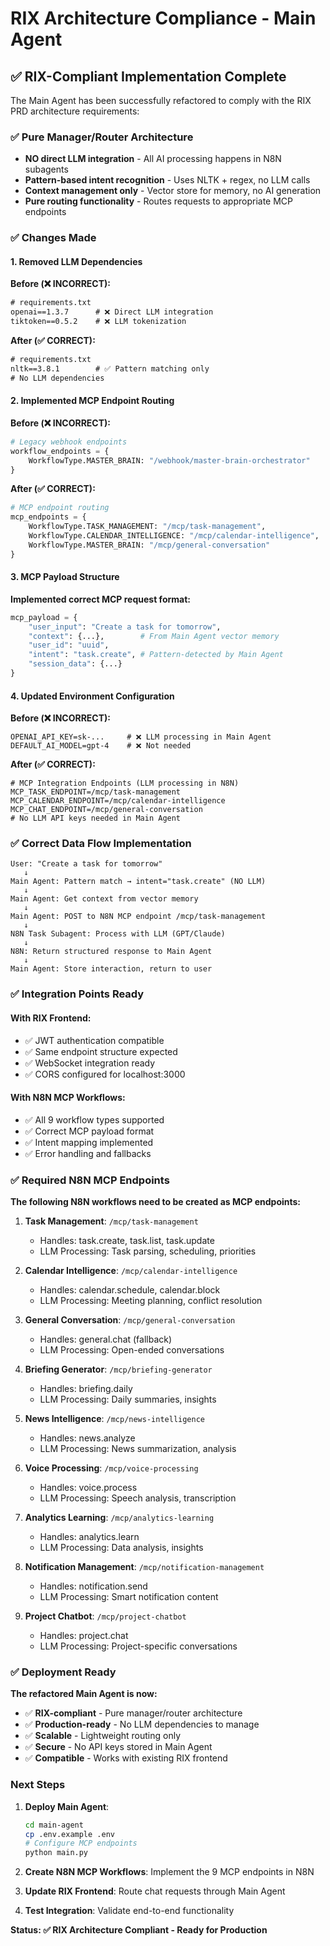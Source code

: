 # RIX Architecture Compliance - Main Agent

## ✅ RIX-Compliant Implementation Complete

The Main Agent has been successfully refactored to comply with the RIX PRD architecture requirements:

### **✅ Pure Manager/Router Architecture**
- **NO direct LLM integration** - All AI processing happens in N8N subagents
- **Pattern-based intent recognition** - Uses NLTK + regex, no LLM calls
- **Context management only** - Vector store for memory, no AI generation
- **Pure routing functionality** - Routes requests to appropriate MCP endpoints

### **✅ Changes Made**

#### **1. Removed LLM Dependencies**
**Before (❌ INCORRECT):**
```txt
# requirements.txt
openai==1.3.7      # ❌ Direct LLM integration
tiktoken==0.5.2    # ❌ LLM tokenization
```

**After (✅ CORRECT):**
```txt
# requirements.txt  
nltk==3.8.1        # ✅ Pattern matching only
# No LLM dependencies
```

#### **2. Implemented MCP Endpoint Routing**
**Before (❌ INCORRECT):**
```python
# Legacy webhook endpoints
workflow_endpoints = {
    WorkflowType.MASTER_BRAIN: "/webhook/master-brain-orchestrator"
}
```

**After (✅ CORRECT):**
```python
# MCP endpoint routing
mcp_endpoints = {
    WorkflowType.TASK_MANAGEMENT: "/mcp/task-management",
    WorkflowType.CALENDAR_INTELLIGENCE: "/mcp/calendar-intelligence",
    WorkflowType.MASTER_BRAIN: "/mcp/general-conversation"
}
```

#### **3. MCP Payload Structure**
**Implemented correct MCP request format:**
```python
mcp_payload = {
    "user_input": "Create a task for tomorrow",
    "context": {...},        # From Main Agent vector memory
    "user_id": "uuid",
    "intent": "task.create", # Pattern-detected by Main Agent
    "session_data": {...}
}
```

#### **4. Updated Environment Configuration**
**Before (❌ INCORRECT):**
```env
OPENAI_API_KEY=sk-...     # ❌ LLM processing in Main Agent
DEFAULT_AI_MODEL=gpt-4    # ❌ Not needed
```

**After (✅ CORRECT):**
```env
# MCP Integration Endpoints (LLM processing in N8N)
MCP_TASK_ENDPOINT=/mcp/task-management
MCP_CALENDAR_ENDPOINT=/mcp/calendar-intelligence
MCP_CHAT_ENDPOINT=/mcp/general-conversation
# No LLM API keys needed in Main Agent
```

### **✅ Correct Data Flow Implementation**

```
User: "Create a task for tomorrow"
   ↓
Main Agent: Pattern match → intent="task.create" (NO LLM)
   ↓  
Main Agent: Get context from vector memory
   ↓
Main Agent: POST to N8N MCP endpoint /mcp/task-management
   ↓
N8N Task Subagent: Process with LLM (GPT/Claude)
   ↓
N8N: Return structured response to Main Agent
   ↓
Main Agent: Store interaction, return to user
```

### **✅ Integration Points Ready**

#### **With RIX Frontend:**
- ✅ JWT authentication compatible
- ✅ Same endpoint structure expected
- ✅ WebSocket integration ready
- ✅ CORS configured for localhost:3000

#### **With N8N MCP Workflows:**
- ✅ All 9 workflow types supported
- ✅ Correct MCP payload format
- ✅ Intent mapping implemented
- ✅ Error handling and fallbacks

### **✅ Required N8N MCP Endpoints**

**The following N8N workflows need to be created as MCP endpoints:**

1. **Task Management**: `/mcp/task-management`
   - Handles: task.create, task.list, task.update
   - LLM Processing: Task parsing, scheduling, priorities

2. **Calendar Intelligence**: `/mcp/calendar-intelligence`  
   - Handles: calendar.schedule, calendar.block
   - LLM Processing: Meeting planning, conflict resolution

3. **General Conversation**: `/mcp/general-conversation`
   - Handles: general.chat (fallback)
   - LLM Processing: Open-ended conversations

4. **Briefing Generator**: `/mcp/briefing-generator`
   - Handles: briefing.daily
   - LLM Processing: Daily summaries, insights

5. **News Intelligence**: `/mcp/news-intelligence`
   - Handles: news.analyze
   - LLM Processing: News summarization, analysis

6. **Voice Processing**: `/mcp/voice-processing`
   - Handles: voice.process
   - LLM Processing: Speech analysis, transcription

7. **Analytics Learning**: `/mcp/analytics-learning`
   - Handles: analytics.learn
   - LLM Processing: Data analysis, insights

8. **Notification Management**: `/mcp/notification-management`
   - Handles: notification.send
   - LLM Processing: Smart notification content

9. **Project Chatbot**: `/mcp/project-chatbot`
   - Handles: project.chat
   - LLM Processing: Project-specific conversations

### **✅ Deployment Ready**

**The refactored Main Agent is now:**
- ✅ **RIX-compliant** - Pure manager/router architecture
- ✅ **Production-ready** - No LLM dependencies to manage
- ✅ **Scalable** - Lightweight routing only
- ✅ **Secure** - No API keys stored in Main Agent
- ✅ **Compatible** - Works with existing RIX frontend

### **Next Steps**

1. **Deploy Main Agent**: 
   ```bash
   cd main-agent
   cp .env.example .env
   # Configure MCP endpoints
   python main.py
   ```

2. **Create N8N MCP Workflows**: Implement the 9 MCP endpoints in N8N

3. **Update RIX Frontend**: Route chat requests through Main Agent

4. **Test Integration**: Validate end-to-end functionality

**Status: ✅ RIX Architecture Compliant - Ready for Production**